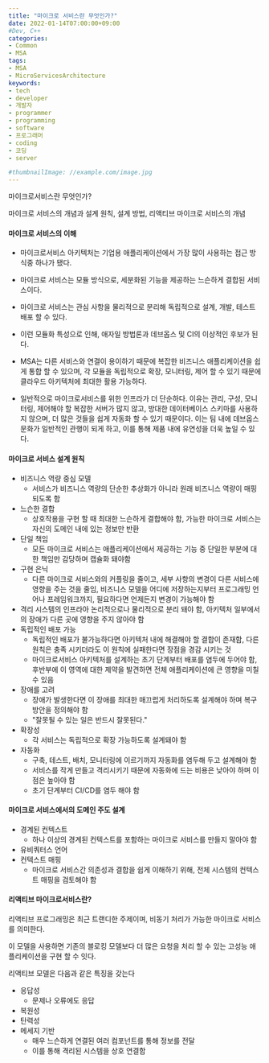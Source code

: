 ```yaml
---
title: "마이크로 서비스란 무엇인가?"
date: 2022-01-14T07:00:00+09:00
#Dev, C++
categories:
- Common
- MSA
tags:
- MSA
- MicroServicesArchitecture
keywords:
- tech
- developer
- 개발자
- programmer
- programming
- software
- 프로그래머
- coding
- 코딩
- server

#thumbnailImage: //example.com/image.jpg
---
```


마이크로서비스란 무엇인가?

마이크로 서비스의 개념과 설계 원칙, 설계 방법, 리액티브 마이크로 서비스의 개념

<!--more-->

#### 마이크로 서비스의 이해

- 마이크로서비스 아키텍처는 기업용 애플리케이션에서 가장 많이 사용하는 접근 방식중 하나가 됐다.

- 마이크로 서비스는 모듈 방식으로, 세분화된 기능을 제공하는 느슨하게 결합된 서비스이다.

- 마이크로 서비스는 관심 사항을 물리적으로 분리해 독립적으로 설계, 개발, 테스트 배포 할 수 있다.

- 이런 모듈화 특성으로 인해, 애자일 방법론과 데브옵스 및 CI의 이상적인 후보가 된다.
- MSA는 다른 서비스와 연결이 용이하기 때문에 복잡한 비즈니스 애플리케이션을 쉽게 통합 할 수 있으며, 각 모듈을 독립적으로 확장, 모니터링, 제어 할 수 있기 때문에 클라우드 아키텍처에 최대한 활용 가능하다.
- 일반적으로 마이크로서비스를 위한 인프라가 더 단순하다. 이유는 관리, 구성, 모니터링, 제어해야 할 복잡한 서버가 많지 않고, 방대한 데이터베이스 스키마를 사용하지 않으며, 더 많은 것들을 쉽게 자동화 할 수 있기 때문이다. 이는 팀 내에 데브옵스 문화가 일반적인 관행이 되게 하고, 이를 통해 제품 내에 유연성을 더욱 높일 수 있다.

  

#### 마이크로 서비스 설계 원칙

- 비즈니스 역량 중심  모델
  - 서비스가 비즈니스 역량의 단순한 추상화가 아니라 원래 비즈니스 역량이 매핑되도록 함
- 느슨한 결합
  - 상호작용을 구현 할 때 최대한 느슨하게 결합해야 함, 가능한 마이크로 서비스는 자신의 도메인 내에 있는 정보만 반환
- 단일 책임
  - 모든 마이크로 서비스는 애플리케이션에서 제공하는 기능 중 단일한 부분에 대한 책임만 감당하며 캡슐화 돼야함
- 구현 은닉
  - 다른 마이크로 서비스와의 커플링을 줄이고, 세부 사항의 변경이 다른 서비스에 영향을 주는 것을 줄임, 비즈니스 모델을 어디에 저장하는지부터 프로그래밍 언어나 프레임워크까지, 필요하다면 언제든지 변경이 가능해야 함
- 격리
  시스템의 인프라아 논리적으로나 물리적으로 분리 돼야 함, 아키텍처 일부에서의 장애가 다른 곳에 영향을 주지 않아야 함
- 독립적인 배포 가능
  - 독립적인 배포가 불가능하다면 아키텍처 내에 해결해야 할 결합이 존재함, 다른 원칙은 충족 시키더라도 이 원칙에 실패한다면 장점을 경감 시키는 것
  - 마이크로서비스 아키텍처를 설계하는 초기 단계부터 배포를 염두에 두어야 함, 후반부에 이 영역에 대한 제약을 발견하면 전체 애플리케이션에 큰 영향을 미칠 수 있음
- 장애를 고려
  - 장애가 발생한다면 이 장애를 최대한 매끄럽게 처리하도록 설계해야 하며 복구 방안을 정의해야 함
  - "잘못될 수 있는 일은 반드시 잘못된다."
- 확장성
  - 각 서비스는 독립적으로 확장 가능하도록 설계돼야 함
- 자동화
  - 구축, 테스트, 배치, 모니터링에 이르기까지 자동화를 염두해 두고 설계해야 함
  - 서비스를 작게 만들고 격리시키기 때문에 자동화에 드는 비용은 낮아야 하며 이점은 높아야 함
  - 초기 단계부터 CI/CD를 염두 해야 함

  

#### 마이크로 서비스에서의 도메인 주도 설계

- 경계된 컨텍스트
  - 하나 이상의 경계된 컨텍스트를 포함하는 마이크로 서비스를 만들지 말아야 함
- 유비쿼터스 언어
- 컨텍스트 매핑
  - 마이크로 서비스간 의존성과 결합을 쉽게 이해하기 위해, 전체 시스템의 컨텍스트 매핑을 검토해야 함

  

#### 리액티브 마이크로서비스란?

리액티브 프로그래밍은 최근 트랜디한 주제이며, 비동기 처리가 가능한 마이크로 서비스를 의미한다.

이 모델을 사용하면 기존의 블로킹 모델보다 더 많은 요청을 처리 할 수 있는 고성능 애플리케이션을 구현 할 수 잇다.

리액티브 모델은 다음과 같은 특징을 갖는다

- 응답성
  - 문제나 오류에도 응답
- 복원성
- 탄력성
- 메세지 기반
  - 매우 느슨하게 연결된 여러 컴포넌트를 통해 정보를 전달
  - 이를 통해 격리된 시스템을 상호 연결함